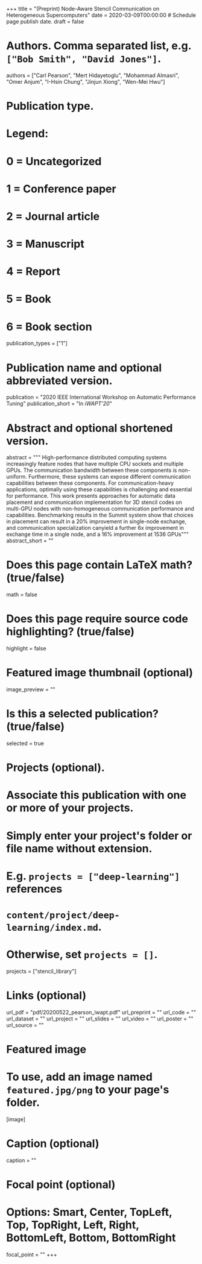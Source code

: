 +++
title = "(Preprint) Node-Aware Stencil Communication on Heterogeneous Supercomputers"
date = 2020-03-09T00:00:00  # Schedule page publish date.
draft = false

# Authors. Comma separated list, e.g. `["Bob Smith", "David Jones"]`.
authors = ["Carl Pearson", "Mert Hidayetoglu", "Mohammad Almasri", "Omer Anjum", "I-Hsin Chung", "Jinjun Xiong", "Wen-Mei Hwu"]

# Publication type.
# Legend:
# 0 = Uncategorized
# 1 = Conference paper
# 2 = Journal article
# 3 = Manuscript
# 4 = Report
# 5 = Book
# 6 = Book section
publication_types = ["1"]

# Publication name and optional abbreviated version.
publication = "2020 IEEE International Workshop on Automatic Performance Tuning"
publication_short = "In *iWAPT'20*"

# Abstract and optional shortened version.
abstract = """
High-performance distributed computing systems increasingly feature nodes that have multiple CPU sockets and multiple GPUs.
The communication bandwidth between these components is non-uniform.
Furthermore, these systems can expose different communication capabilities between these components.
For communication-heavy applications, optimally using these capabilities is challenging and essential for performance.
This work presents approaches for automatic data placement and communication implementation for 3D stencil codes on multi-GPU nodes with non-homogeneous communication performance and capabilities.
Benchmarking results in the Summit system show that choices in placement can result in a 20% improvement in single-node exchange, and communication specialization canyield a further 6x improvement in exchange time in a single node, and a 16% improvement at 1536 GPUs"""
abstract_short = ""


# Does this page contain LaTeX math? (true/false)
math = false

# Does this page require source code highlighting? (true/false)
highlight = false

# Featured image thumbnail (optional)
image_preview = ""

# Is this a selected publication? (true/false)
selected = true

# Projects (optional).
#   Associate this publication with one or more of your projects.
#   Simply enter your project's folder or file name without extension.
#   E.g. `projects = ["deep-learning"]` references 
#   `content/project/deep-learning/index.md`.
#   Otherwise, set `projects = []`.
projects = ["stencil_library"]

# Links (optional)
url_pdf = "pdf/20200522_pearson_iwapt.pdf"
url_preprint = ""
url_code = ""
url_dataset = ""
url_project = ""
url_slides = ""
url_video = ""
url_poster = ""
url_source = ""

# Featured image
# To use, add an image named `featured.jpg/png` to your page's folder. 
[image]
  # Caption (optional)
  caption = ""

  # Focal point (optional)
  # Options: Smart, Center, TopLeft, Top, TopRight, Left, Right, BottomLeft, Bottom, BottomRight
  focal_point = ""
+++
